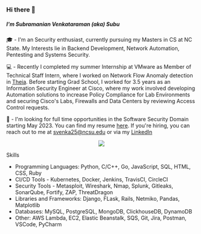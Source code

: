 ### Hi there 👋
##### I'm Subramanian Venkataraman (aka) Subu
🎓 - I'm an Security enthusiast, currently pursuing my Masters in CS at NC State. My Interests lie in Backend Development, Network Automation, Pentesting and Systems Security.

💻 - Recently I completed my summer Internship at VMware as Member of Technical Staff Intern, where I worked on Network Flow Anomaly detection in [Theia](https://github.com/antrea-io/theia). Before starting Grad School, I worked for 3.5 years as an Information Security Engineer at Cisco, where my work involved developing Automation solutions to increase Policy Compliance for Lab Environments and securing Cisco's Labs, Firewalls and Data Centers by reviewing Access Control requests.

🎯 - I'm looking for full time opportunities in the Software Security Domain starting May 2023. You can find my resume [here](https://drive.google.com/file/d/1xRJjPDMRlKKll47SBHzAHSkAkhAnRaVO/view?usp=sharing).
If you're hiring, you can reach out to me at [svenka25@ncsu.edu](mailto:svenka25@ncsu.edu) or via my [LinkedIn](https://www.linkedin.com/in/vsmanian12/)

<p align="center">
  <img src="https://media.giphy.com/media/RiykPw9tgdOylwFgUe/giphy.gif" />
</p>


Skills
* Programming Languages: Python, C/C++, Go, JavaScript, SQL, HTML, CSS, Ruby
* CI/CD Tools - Kubernetes, Docker, Jenkins, TravisCI, CircleCI
* Security Tools - Metasploit, Wireshark, Nmap, Splunk, Gitleaks, SonarQube, Fortify, ZAP, ThreatDragon
* Libraries and Frameworks: Django, FLask, Rails, Netmiko, Pandas, Matplotlib
* Databases: MySQL, PostgreSQL, MongoDB, ClickhouseDB, DynamoDB
* Other: AWS Lambda, EC2, Elastic Beanstalk, SQS, Git, Jira, Postman, VSCode, PyCharm

<!--
**wizard-31/wizard-31** is a ✨ _special_ ✨ repository because its `README.md` (this file) appears on your GitHub profile.
Here are some ideas to get you started:

- 🔭 I’m currently working on ...
- 🌱 I’m currently learning ...
- 👯 I’m looking to collaborate on ...
- 🤔 I’m looking for help with ...
- 💬 Ask me about ...
- 📫 How to reach me: ...
- 😄 Pronouns: ...
- ⚡ Fun fact: ...
-->
